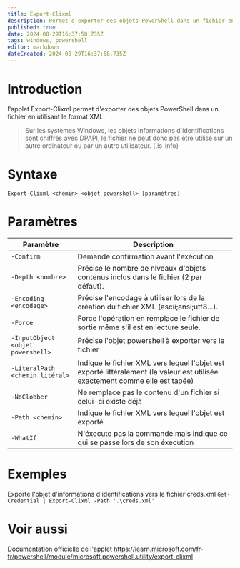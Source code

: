 ```yaml
---
title: Export-Clixml
description: Permet d'exporter des objets PowerShell dans un fichier en utilisant le format XML.
published: true
date: 2024-08-29T16:37:58.735Z
tags: windows, powershell
editor: markdown
dateCreated: 2024-08-29T16:37:58.735Z
---
```


# Introduction

l'applet Export-Clixml permet d'exporter des objets PowerShell dans un fichier en utilisant le format XML.

> Sur les systèmes Windows, les objets informations d'identifications sont chiffrés avec DPAPI, le fichier ne peut donc pas être utilisé sur un autre ordinateur ou par un autre utilisateur.
> {.is-info}

# Syntaxe

`Export-Clixml <chemin> <objet powershell> [paramètres]`

# Paramètres

| Paramètre                         | Description                                                                                                                   |
| --------------------------------- | ----------------------------------------------------------------------------------------------------------------------------- |
| `-Confirm`                        | Demande confirmation avant l'exécution                                                                                        |
| `-Depth <nombre>`                 | Précise le nombre de niveaux d'objets contenus inclus dans le fichier (2 par défaut).                                         |
| `-Encoding <encodage>`            | Précise l'encodage à utiliser lors de la création du fichier XML (ascii;ansi;utf8...).                                        |
| `-Force`                          | Force l'opération en remplace le fichier de sortie même s'il est en lecture seule.                                            |
| `-InputObject <objet powershell>` | Précise l'objet powershell à exporter vers le fichier                                                                         |
| `-LiteralPath <chemin litéral>`   | Indique le fichier XML vers lequel l'objet est exporté littéralement (la valeur est utilisée exactement comme elle est tapée) |
| `-NoClobber`                      | Ne remplace pas le contenu d'un fichier si celui-ci existe déjà                                                               |
| `-Path <chemin>`                  | Indique le fichier XML vers lequel l'objet est exporté                                                                        |
| `-WhatIf`                         | N'éxecute pas la commande mais indique ce qui se passe lors de son éxecution                                                  |

# Exemples

Exporte l'objet d'informations d'identifications vers le fichier creds.xml
`Get-Credential | Export-Clixml -Path '.\creds.xml'`

# Voir aussi

Documentation officielle de l'applet
https://learn.microsoft.com/fr-fr/powershell/module/microsoft.powershell.utility/export-clixml
